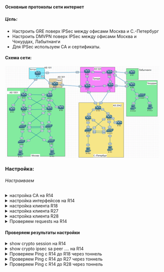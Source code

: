 #### Основные протоколы сети интернет
###  




##### Цель:

* Настроить GRE поверх IPSec между офисами Москва и С.-Петербург
* Настроить DMVPN поверх IPSec между офисами Москва и Чокурдах, Лабытнанги
* Для IPSec используем CA и сертификаты.

#### Схема сети:
![alt-текст](/lab-9/img/bgp.png)

### Настройка:

###### Настраиваем

<details>
<summary>настройка СА на R14</summary>

```
### Запускаем СА
ip domain-name otuslab.ru
ip http server
crypto key generate rsa general-keys label IPSECVPN exportable modulus 2048
crypto pki server IPSECVPN
no shut

####Сертификат для самого R14
crypto key generate rsa label IPSECVPNTP14 modulus 2048
crypto pki trustpoint IPSECVPNTP14
enrollment url http://14.14.14.14
subject-name CN=R14,OU=IPSECVPN,O=otuslab,C=ru
rsakeypair IPSECVPNTP14
revocation-check none

###запрашиваем сертификат
crypto pki auth IPSECVPNTP14
###отправляем свой
crypto pki enroll  IPSECVPNTP14

```
</details>
<details>
<summary>настройка интерфейсов на R14</summary>

```
interface Tunnel100
 description GRE-R18
 tunnel protection ipsec profile IPSEC_PROF
!
interface Tunnel200
description DNVPN
tunnel protection ipsec profile IPSEC_PROF

!

```
</details>

<details>
<summary>настройка клиента R18</summary>

```
conf t
ip domain-name otuslab.ru

###Генерируем ключ и создаем траст поинт
crypto key generate rsa label IPSECVPNTP14 modulus 2048
crypto pki trustpoint IPSECVPNTP14
enrollment url http://14.14.14.14
subject-name CN=R18,OU=IPSECVPN,O=otuslab,C=ru
rsakeypair IPSECVPNTP14
revocation-check none
exit
###запрашиваем сертификат
crypto pki auth IPSECVPNTP14
###отправляем свой
crypto pki enroll  IPSECVPNTP14

crypto isakmp policy 10
authentication rsa-sig
exit
crypto ipsec transform-set IPSECSET esp-aes  esp-sha256-hmac
exit
crypto ipsec profile IPSEC_PROF
set transform-set IPSECSET

interface Tunnel100
tunnel protection ipsec profile IPSEC_PROF

```
</details>

<details>
<summary>настройка клиента R27</summary>

```
conf t
ip domain-name otuslab.ru
###Генерируем ключ и создаем траст поинт

crypto key generate rsa label IPSECVPNTP14 modulus 2048
crypto pki trustpoint IPSECVPNTP14
enrollment url http://14.14.14.14
subject-name CN=R27,OU=IPSECVPN,O=otuslab,C=ru
rsakeypair IPSECVPNTP14
revocation-check none
exit
###запрашиваем сертификат
crypto pki auth IPSECVPNTP14
###отправляем свой
crypto pki enroll  IPSECVPNTP14

crypto isakmp policy 10
authentication rsa-sig
exit
crypto ipsec transform-set IPSECSET esp-aes  esp-sha256-hmac
exit
crypto ipsec profile IPSEC_PROF
set transform-set IPSECSET

interface Tunnel200
tunnel protection ipsec profile IPSEC_PROF

```
</details>

<details>
<summary>настройка клиента R28</summary>

```
conf t
ip domain-name otuslab.ru
###Генерируем ключ и создаем траст поинт

crypto key generate rsa label IPSECVPNTP14 modulus 2048
crypto pki trustpoint IPSECVPNTP14
enrollment url http://14.14.14.14
subject-name CN=R28,OU=IPSECVPN,O=otuslab,C=ru
rsakeypair IPSECVPNTP14
revocation-check none
exit
###запрашиваем сертификат
crypto pki auth IPSECVPNTP14
###отправляем свой
crypto pki enroll  IPSECVPNTP14

crypto isakmp policy 10
authentication rsa-sig
exit
crypto ipsec transform-set IPSECSET esp-aes  esp-sha256-hmac
exit
crypto ipsec profile IPSEC_PROF
set transform-set IPSECSET

interface Tunnel200
tunnel protection ipsec profile IPSEC_PROF

```
</details>


<details>
<summary>Проверяем requests на R14</summary>

```
###Проверяем запросы от клиентов
show crypto pki server  IPSECVPN  requests

###Обобряем все
crypto pki server IPSECVPN grant
```
</details>

#### Проверяем результаты настройки
<details>
<summary>show crypto session на R14</summary>

```
R14#show crypto session
Crypto session current status

Interface: Tunnel100
Session status: UP-ACTIVE
Peer: 18.18.18.18 port 500
  Session ID: 0
  IKEv1 SA: local 14.14.14.14/500 remote 18.18.18.18/500 Active
  Session ID: 0
  IKEv1 SA: local 14.14.14.14/500 remote 18.18.18.18/500 Active
  IPSEC FLOW: permit 47 host 14.14.14.14 host 18.18.18.18
        Active SAs: 4, origin: crypto map

Interface: Tunnel200
Session status: UP-ACTIVE
Peer: 27.27.27.27 port 500
  Session ID: 0
  IKEv1 SA: local 14.14.14.14/500 remote 27.27.27.27/500 Active
  Session ID: 0
  IKEv1 SA: local 14.14.14.14/500 remote 27.27.27.27/500 Active
  IPSEC FLOW: permit 47 host 14.14.14.14 host 27.27.27.27
        Active SAs: 2, origin: crypto map

Interface: Tunnel200
Session status: UP-ACTIVE
Peer: 10.4.0.26 port 500
  Session ID: 0
  IKEv1 SA: local 14.14.14.14/500 remote 10.4.0.26/500 Active
  IPSEC FLOW: permit 47 host 14.14.14.14 host 10.4.0.26
        Active SAs: 2, origin: crypto map

R14#

```
</details>

<details>
<summary>show crypto ipsec  sa peer .... на R14</summary>

```
R14#show crypto ipsec  sa peer 18.18.18.18

interface: Tunnel100
    Crypto map tag: Tunnel100-head-0, local addr 14.14.14.14

   protected vrf: (none)
   local  ident (addr/mask/prot/port): (14.14.14.14/255.255.255.255/47/0)
   remote ident (addr/mask/prot/port): (18.18.18.18/255.255.255.255/47/0)
   current_peer 18.18.18.18 port 500
     PERMIT, flags={origin_is_acl,}
    #pkts encaps: 15, #pkts encrypt: 15, #pkts digest: 15
    #pkts decaps: 734, #pkts decrypt: 734, #pkts verify: 734
    #pkts compressed: 0, #pkts decompressed: 0
    #pkts not compressed: 0, #pkts compr. failed: 0
    #pkts not decompressed: 0, #pkts decompress failed: 0
    #send errors 0, #recv errors 0

     local crypto endpt.: 14.14.14.14, remote crypto endpt.: 18.18.18.18
     plaintext mtu 1438, path mtu 1500, ip mtu 1500, ip mtu idb Ethernet1/0
     current outbound spi: 0x78D9B4(7920052)
     PFS (Y/N): N, DH group: none

     inbound esp sas:
      spi: 0x707F22BB(1887380155)
        transform: esp-aes esp-sha256-hmac ,
        in use settings ={Tunnel, }
        conn id: 1, flow_id: SW:1, sibling_flags 80004040, crypto map: Tunnel100-head-0
        sa timing: remaining key lifetime (k/sec): (4608000/277)
        IV size: 16 bytes
        replay detection support: Y
        Status: ACTIVE(ACTIVE)
      spi: 0x947455F4(2490652148)
        transform: esp-aes esp-sha256-hmac ,
        in use settings ={Tunnel, }
        conn id: 3, flow_id: SW:3, sibling_flags 80000040, crypto map: Tunnel100-head-0
        sa timing: remaining key lifetime (k/sec): (4336834/283)
        IV size: 16 bytes
        replay detection support: Y
        Status: ACTIVE(ACTIVE)

     inbound ah sas:

     inbound pcp sas:

     outbound esp sas:
      spi: 0x4BD99D8C(1272552844)
        transform: esp-aes esp-sha256-hmac ,
        in use settings ={Tunnel, }
        conn id: 2, flow_id: SW:2, sibling_flags 80004040, crypto map: Tunnel100-head-0
        sa timing: remaining key lifetime (k/sec): (4608000/277)
        IV size: 16 bytes
        replay detection support: Y
        Status: ACTIVE(ACTIVE)
      spi: 0x78D9B4(7920052)
        transform: esp-aes esp-sha256-hmac ,
        in use settings ={Tunnel, }
        conn id: 4, flow_id: SW:4, sibling_flags 80000040, crypto map: Tunnel100-head-0
        sa timing: remaining key lifetime (k/sec): (4336944/283)
        IV size: 16 bytes
        replay detection support: Y
        Status: ACTIVE(ACTIVE)

     outbound ah sas:

     outbound pcp sas:
R14#

```
</details>

<details>
<summary>Проверяем Ping с R14 до R18 через тоннель</summary>

```
R14#   ping 10.1.2.18 source 10.1.2.14
Type escape sequence to abort.
Sending 5, 100-byte ICMP Echos to 10.1.2.18, timeout is 2 seconds:
Packet sent with a source address of 10.1.2.14
!!!!!
Success rate is 100 percent (5/5), round-trip min/avg/max = 6/6/6 ms
R14#

```
</details>
<details>
<summary>Проверяем Ping с R14 до R27 через тоннель</summary>

```
R14#   ping 10.1.200.27 source 10.1.200.14
Type escape sequence to abort.
Sending 5, 100-byte ICMP Echos to 10.1.200.27, timeout is 2 seconds:
Packet sent with a source address of 10.1.200.14
!!!!!
Success rate is 100 percent (5/5), round-trip min/avg/max = 6/6/8 ms
R14#

```
</details>
<details>
<summary>Проверяем Ping с R14 до R28 через тоннель</summary>

```
R14#   ping 10.1.200.28 source 10.1.200.14
Type escape sequence to abort.
Sending 5, 100-byte ICMP Echos to 10.1.200.28, timeout is 2 seconds:
Packet sent with a source address of 10.1.200.14
!!!!!
Success rate is 100 percent (5/5), round-trip min/avg/max = 6/6/8 ms
R14#

```
</details>
